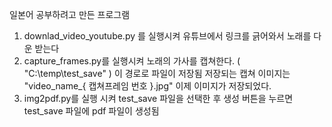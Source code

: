 일본어 공부하려고 만든 프로그램

1. downlad_video_youtube.py 를 실행시켜 유튜브에서 링크를 긁어와서 노래를 다운 받는다
2. capture_frames.py를 실행시켜 노래의 가사를 캡쳐한다.
 ( "C:\temp\test_save" ) 이 경로로 파일이 저장됨 저장되는 캡쳐 이미지는 "video_name_{ 캡쳐프레임 번호 }.jpg"
	이제 이미지가 저장되었다.
3. img2pdf.py를 실행 시켜 test_save 파일을 선택한 후 생성 버튼을 누르면 test_save 파일에 pdf  파일이 생성됨

